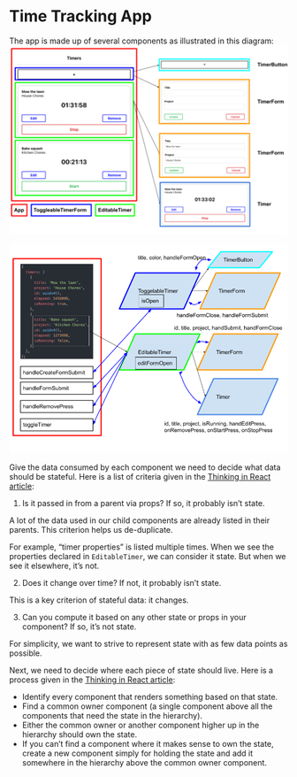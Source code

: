 # Time Tracking App

The app is made up of several components as illustrated in this diagram: ![diagram](diagram.png)

![diagram](prop_state.png)

Give the data consumed by each component we need to decide what data should be stateful. Here is a list of criteria given in the [Thinking in React article](https://reactjs.org/docs/thinking-in-react.html):
1. Is it passed in from a parent via props? If so, it probably isn’t state.

  A lot of the data used in our child components are already listed in their parents. This criterion helps us de-duplicate.

  For example, “timer properties” is listed multiple times. When we see the properties declared in `EditableTimer`, we can consider it state. But when we see it elsewhere, it’s not.

2. Does it change over time? If not, it probably isn’t state.

  This is a key criterion of stateful data: it changes.

3. Can you compute it based on any other state or props in your component? If so, it’s not state.

  For simplicity, we want to strive to represent state with as few data points as possible.

Next, we need to decide where each piece of state should live. Here is a process given in the [Thinking in React article](https://reactjs.org/docs/thinking-in-react.html):

* Identify every component that renders something based on that state.
* Find a common owner component (a single component above all the
components that need the state in the hierarchy).
* Either the common owner or another component higher up in the hierarchy should own the state.
* If you can’t find a component where it makes sense to own the state,
create a new component simply for holding the state and add it somewhere in the hierarchy above the common owner component.
